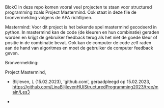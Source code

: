 BlokC
In deze repo komen vooral veel projecten te staan voor structured programming zoals Project Mastermind. 
Ook staat in deze file de bronvermelding volgens de APA richtlijnen.

Mastermind:
Voor dit project is het bekende spel mastermind gecodeerd in python. 
In mastermind kan de code (de kleuren en hun combinatie) geraden worden en krijgt de 
gebruiker feedback terug als het niet de goede kleur of positie in de combinatie bevat. 
Ook kan de computer de code zelf raden aan de hand van algoritmes en moet de gebruiker de 
computer feedback geven. 


Bronvermelding: 

Project Mastermind,
- Blijleven, L (15.02.2023), 'github.com', geraadpleegd op 15.02.2023,
https://github.com/LinaBlijlevenHU/StructuredProgramming2023/tree/main/Les3

- 
